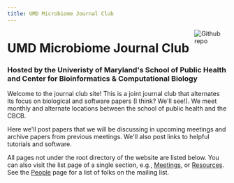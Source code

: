 ```yaml
---
title: UMD Microbiome Journal Club
---
```


[<img src="https://github.com/goodroot/hugo-classic/raw/master/images/partywizard.gif" style="max-width:15%;min-width:40px;float:right;" alt="Github repo" />](https://github.com/goodroot/hugo-classic)

# UMD Microbiome Journal Club

### Hosted by the Univeristy of Maryland's School of Public Health and Center for Bioinformatics & Computational Biology

Welcome to the journal club site! This is a joint journal club that alternates its focus on biological and software papers (I think? We'll see!). We meet monthly and alternate locations between the school of public health and the CBCB.

Here we'll post papers that we will be discussing in upcoming meetings and archive papers from previous meetings. We'll also post links to helpful tutorials and software.

All pages not under the root directory of the website are listed below. You can also visit the list page of a single section, e.g., [Meetings](/website/meetings/), or [Resources](/website/resources/). See the [People](/website/people/) page for a list of folks on the mailing list.
